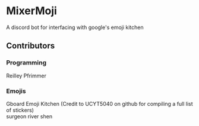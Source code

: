 # MixerMoji
A discord bot for interfacing with google's emoji kitchen

## Contributors

### Programming
Reilley Pfrimmer

### Emojis 
Gboard Emoji Kitchen (Credit to UCYT5040 on github for compiling a full list of stickers)\
surgeon river shen
